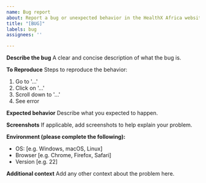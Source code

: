 ```yaml
---
name: Bug report
about: Report a bug or unexpected behavior in the HealthX Africa website project
title: "[BUG]"
labels: bug
assignees: ''

---
```


**Describe the bug**
A clear and concise description of what the bug is.

**To Reproduce**
Steps to reproduce the behavior:
1. Go to '...'
2. Click on '...'
3. Scroll down to '...'
4. See error

**Expected behavior**
Describe what you expected to happen.

**Screenshots**
If applicable, add screenshots to help explain your problem.

**Environment (please complete the following):**
 - OS: [e.g. Windows, macOS, Linux]
 - Browser [e.g. Chrome, Firefox, Safari]
 - Version [e.g. 22]

**Additional context**
Add any other context about the problem here.
